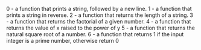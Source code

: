 0 - a function that prints a string, followed by a new line.
1 - a function that prints a string in reverse.
2 - a function that returns the length of a string.
3 - a function that returns the factorial of a given number.
4 - a function that returns the value of x raised to the power of y
5 - a function that returns the natural square root of a number.
6 - a function that returns 1 if the input integer is a prime number, otherwise return 0
